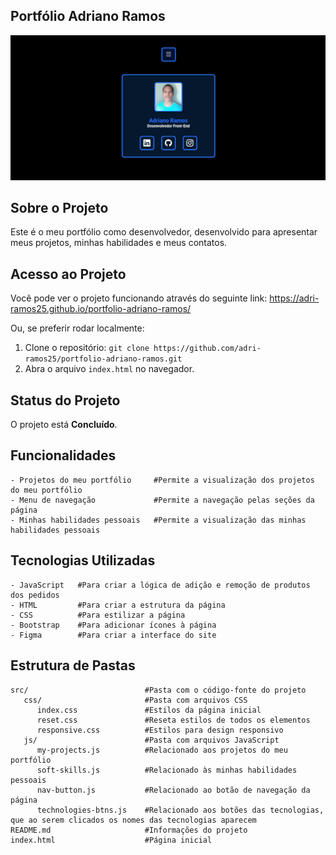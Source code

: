 ## Portfólio Adriano Ramos
![Imagens do projeto](https://github.com/adri-ramos25/portfolio-adriano-ramos/raw/main/src/images/screenshot.png)



## Sobre o Projeto
Este é o meu portfólio como desenvolvedor, desenvolvido para apresentar meus projetos, minhas habilidades e meus contatos.



## Acesso ao Projeto
Você pode ver o projeto funcionando através do seguinte link: https://adri-ramos25.github.io/portfolio-adriano-ramos/

Ou, se preferir rodar localmente:

1. Clone o repositório: `git clone https://github.com/adri-ramos25/portfolio-adriano-ramos.git`
2. Abra o arquivo `index.html` no navegador.



## Status do Projeto
O projeto está **Concluído**.



## Funcionalidades
```plaintext
- Projetos do meu portfólio     #Permite a visualização dos projetos do meu portfólio
- Menu de navegação             #Permite a navegação pelas seções da página
- Minhas habilidades pessoais   #Permite a visualização das minhas habilidades pessoais
```



## Tecnologias Utilizadas
```plaintext
- JavaScript   #Para criar a lógica de adição e remoção de produtos dos pedidos
- HTML         #Para criar a estrutura da página
- CSS          #Para estilizar a página 
- Bootstrap    #Para adicionar ícones à página
- Figma        #Para criar a interface do site
```



## Estrutura de Pastas
```plaintext
src/                          #Pasta com o código-fonte do projeto
   css/                       #Pasta com arquivos CSS
      index.css               #Estilos da página inicial
      reset.css               #Reseta estilos de todos os elementos
      responsive.css          #Estilos para design responsivo
   js/                        #Pasta com arquivos JavaScript
      my-projects.js          #Relacionado aos projetos do meu portfólio
      soft-skills.js          #Relacionado às minhas habilidades pessoais
      nav-button.js           #Relacionado ao botão de navegação da página
      technologies-btns.js    #Relacionado aos botões das tecnologias, que ao serem clicados os nomes das tecnologias aparecem
README.md                     #Informações do projeto
index.html                    #Página inicial
```